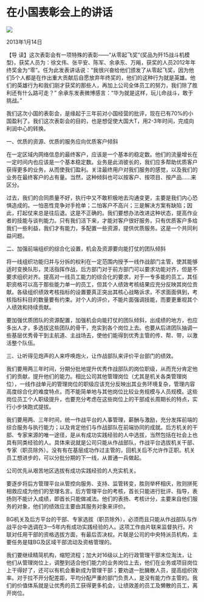 # 在小国表彰会上的讲话
<img class="pv" src="https://api.visitor.plantree.me/visitor-badge/pv?namespace=plantree.me&key=renzhengfei-speeches/在小国表彰会上的讲话.md">


2013年1月14日



【导  读】这次表彰会有一项特殊的表彰——“从零起飞奖”(奖品为歼15战斗机模型)，获奖人员为：徐文伟、张平安、陈军、余承东、万飚，获奖的人员2012年年终奖金为“零”。任为此发表讲话说：“我很兴奋给他们颁发了从零起飞奖，因为他们5个人都是在作出重大贡献后自愿放弃年终奖的，他们的这种行为就是英雄。他们的英雄行为和我们刚才获奖的那些人，再加上公司全体员工的努力，我们除了胜利还有什么路可走？” 余承东发表微博感言：“华为就是这样，玩儿命战斗，敢于挑战。”



我们这次小国的表彰会，是缘起于三年前对小国经营的批评，现在已有70%的小国盈利了。我们这次表彰会的目的，也是想促使大国大T，用2-3年时间，完成向利润中心的转换。

一、优质的资源、优质的服务应向优质客户倾斜

在一定区域内网络信息的最终客户，应该是一个基本的稳定数。他们的流量增长在一定时间内也应该是一个基本稳定数。业务是此消彼长的，我们应多帮助优质客户获得更多的业务，从而使我们盈利。关注最终用户对我们服务的感觉，以及我们的业务在最终客户的占有量。当然，这种倾斜也可以按客户、按项目、按产品……来区分。

过去，我们的合同质量不好，执行中又不敢积极地去沟通变更，主要是我们内心恐惧造成的。一怕恶性竞争对手抢单；二怕客户不高兴；三是解决方案有缺陷；因此，打起仗来总是往后退。这是不正确的。我们要想办法改进这种状态，提高作业者的技能与谈判能力。只有我们活下来，才能对客户很好服务，只有优质客户多给我们一些利益，我们才有能力，多配置一些资源，提供优质服务。这是一个共同利益问题。

二、加强前端组织的综合化设置，机会及资源要向能打仗的团队倾斜

将一线组织功能归并与分拆的权利在一定范围内授予一线作战部门主管，使其能够适时变换队形，灵活指挥作战，后方部门对于前方部门可以要求功能对齐，但是不要求组织对齐。提高对一线员工能力的综合化的要求，对于一专多能的员工，其任职资格可以高于那些能力单一的员工，但其个人绩效考核结果应充分反映其岗位贡献。各级组织绩效考核指标的设置要真正突出其核心战略诉求，不求面面俱到，考核指标科目的数量要有约束。对个人的评价，不能片面强调技能，而要更重视其个人绩效和持续贡献。

要加强优质团队的资源配置，加强机会向能打仗的团队倾斜，出成绩的地方，也应多出人才，多选拔这些团队的骨干，充实到各个岗位上去。也要从后进团队抽调一些基层优秀骨干到主航道、主战场去，使他们能得到优秀主管的传、帮、带，以激活整个队伍。

三、让听得见炮声的人来呼唤炮火，让作战部队来评价平台部门的绩效。

我们要用两三年时间，分期分批地提升优秀作战部队的岗位职级，从而充分肯定他们的贡献，提升他们的能力。相比公司其他管理岗位（尤其是机关各类管理岗位），一线作战单元的管理岗位的职级应该充分反映出其业务环境复杂，管理内容高度综合化的难度特点，而不能简单地与其他岗位比较业务规模与人员规模。这些岗位员工个人职级提升，也要充分考虑在这些岗位上的干部成长周期长的特点，实行小步快跑式提拔。

我们要用两、三年时间，统一作战平台的人事管理，薪酬与激励，充分发挥前端的综合服务与执行能力；以及肯定他们与作战部队在前端协同的成就。后方机关的干部、专家来源的唯一途径，是从有成功实践经验的人中选拔，当然包括在社会上也具有同类经验的人。具体来说就是公司只能从作战部队，作战平台选拔机关干部、专家（职员除外）。没有有在基层成功作过主管的，回机关后不允许作正职。机关员工想进步的，可以分批分期的下一线，从普通一兵做起。

公司优先从艰苦地区选拔有成功实践经验的人充实机关。

要逐步将后方管理平台从管控向服务、支持、监管转变，胜则举杯相庆，败则拼死相救应成为他们的至理名言。后方管理平台的考核，首长只能进行批评、指导，表扬则不能计入成绩，即首长只能做减法。他们的表扬、考核计分，主要来自他们服务的对象，他们的绩效应主要由其服务对象来评价。

BG机关及后方平台的干部、专家选拔（职员除外），必须而且只能从作战部队与作战平台中选调在3—5年内有成功实践经验的人。这项工作由片联来监督执行。片联对任用干部的资格选拔方面，有最后否决权。片联是公司的中央特派员机构，主要任务是辖BG及区域干部流动及资格管理的。

我们要继续精简机构，缩短流程；加大对16级以上的行政管理干部末位淘汰，让他们从管理岗位上，调整到适合他们能力的业务岗位上去，他们在业务或项目岗位上干得好了，还可以有机会重新成为管理干部；要劝退一批臃散人员，提高组织效率。对于拉不开分配差距，平均分配严重的部门负责人，是没有能力作主管的。我们的价值体系就是让优秀的员工获得更多机会，让绩效差的员工及懒散的员工，离开岗位。
